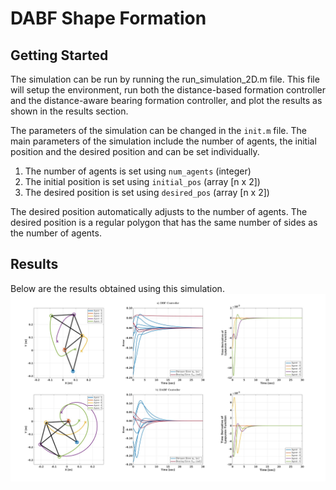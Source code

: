 # DABF Shape Formation

## Getting Started

The simulation can be run by running the run_simulation_2D.m file. This file will setup the environment, run both the distance-based formation controller and the distance-aware bearing formation controller, and plot the results as shown in the results section.

The parameters of the simulation can be changed in the `init.m` file.
The main parameters of the simulation include the number of agents, the initial position and the desired position and can be set individually.
1. The number of agents is set using `num_agents` (integer)
2. The initial position is set using `initial_pos` (array \[n x 2])
3. The desired position is set using `desired_pos` (array \[n x 2])

The desired position automatically adjusts to the number of agents. The desired position is a regular polygon that has the same number of sides as the number of agents. 

## Results
Below are the results obtained using this simulation.  
![](figures/example.jpg)
